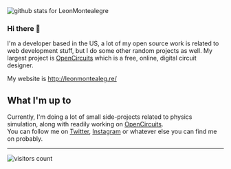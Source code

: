 <img  src="https://github-readme-stats.vercel.app/api?username=LeonMontealegre&show_icons=true&icon_color=0366d6&bg_color=ffffff&hide_title=true" alt="github stats for LeonMontealegre">

### Hi there 👋


I'm a developer based in the US, a lot of my open source work is related to web development stuff, but I do some other random projects as well. My largest project is [OpenCircuits](https://github.com/OpenCircuits/) which is a free, online, digital circuit designer.

My website is http://leonmontealeg.re/


## What I'm up to

Currently, I'm doing a lot of small side-projects related to physics simulation, along with readily working on [OpenCircuits](https://github.com/OpenCircuits/).  
You can follow me on [Twitter](https://twitter.com/KingDolphinGuy), [Instagram](https://instagram.com/LeonMontealegre) or whatever else you can find me on probably.

---

<!-- https://github.com/Gerhut/Gerhut -->
<!-- pls deploy your own service using the repo above -->
![visitors count](https://visitors-by-url-pls-dont-use-this-in-your-repo.vercel.app/leonmontealegre-github-readme)
